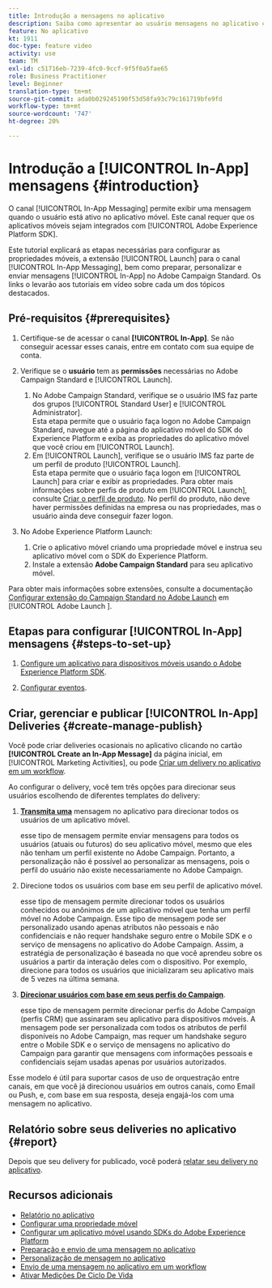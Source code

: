 ```yaml
---
title: Introdução a mensagens no aplicativo
description: Saiba como apresentar ao usuário mensagens no aplicativo contextualmente relevantes, em resposta ao comportamento em tempo real de um cliente no aplicativo móvel.
feature: No aplicativo
kt: 1911
doc-type: feature video
activity: use
team: TM
exl-id: c51716eb-7239-4fc0-9ccf-9f5f0a5fae65
role: Business Practitioner
level: Beginner
translation-type: tm+mt
source-git-commit: ada0b029245190f53d58fa93c79c161719bfe9fd
workflow-type: tm+mt
source-wordcount: '747'
ht-degree: 20%

---
```


# Introdução a [!UICONTROL In-App] mensagens {#introduction}

O canal [!UICONTROL In-App Messaging] permite exibir uma mensagem quando o usuário está ativo no aplicativo móvel. Este canal requer que os aplicativos móveis sejam integrados com [!UICONTROL Adobe Experience Platform SDK].

Este tutorial explicará as etapas necessárias para configurar as propriedades móveis, a extensão [!UICONTROL Launch] para o canal [!UICONTROL In-App Messaging], bem como preparar, personalizar e enviar mensagens [!UICONTROL In-App] no Adobe Campaign Standard. Os links o levarão aos tutoriais em vídeo sobre cada um dos tópicos destacados.

## Pré-requisitos {#prerequisites}

1. Certifique-se de acessar o canal **[!UICONTROL In-App]**. Se não conseguir acessar esses canais, entre em contato com sua equipe de conta.
1. Verifique se o **usuário** tem as **permissões** necessárias no Adobe Campaign Standard e [!UICONTROL Launch].

   1. No Adobe Campaign Standard, verifique se o usuário IMS faz parte dos grupos [!UICONTROL Standard User] e [!UICONTROL Administrator].\
      Esta etapa permite que o usuário faça logon no Adobe Campaign Standard, navegue até a página do aplicativo móvel do SDK do Experience Platform e exiba as propriedades do aplicativo móvel que você criou em [!UICONTROL Launch].
   1. Em [!UICONTROL Launch], verifique se o usuário IMS faz parte de um perfil de produto [!UICONTROL Launch].\
      Esta etapa permite que o usuário faça logon em [!UICONTROL Launch] para criar e exibir as propriedades. Para obter mais informações sobre perfis de produto em [!UICONTROL Launch], consulte [Criar o perfil de produto](https://docs.adobelaunch.com/launch-reference/administration/user-permissions#3-create-your-product-profile). No perfil do produto, não deve haver permissões definidas na empresa ou nas propriedades, mas o usuário ainda deve conseguir fazer logon.

1. No Adobe Experience Platform Launch:

   1. Crie o aplicativo móvel criando uma propriedade móvel e instrua seu aplicativo móvel com o SDK do Experience Platform.
   1. Instale a extensão **Adobe Campaign Standard** para seu aplicativo móvel.

Para obter mais informações sobre extensões, consulte a documentação [Configurar extensão do Campaign Standard no Adobe Launch](https://aep-sdks.gitbook.io/docs/using-mobile-extensions/adobe-campaign-standard) em [!UICONTROL Adobe Launch ].

## Etapas para configurar [!UICONTROL In-App] mensagens {#steps-to-set-up}

1. [Configure um aplicativo para dispositivos móveis usando o Adobe Experience Platform SDK](/help/communication-channels/mobile/configure-mobile-apps-using-aep-sdk.md).

1. [Configurar eventos](/help/communication-channels/mobile/in-app/configure-events.md).

## Criar, gerenciar e publicar [!UICONTROL In-App] Deliveries {#create-manage-publish}

Você pode criar deliveries ocasionais no aplicativo clicando no cartão **[!UICONTROL Create an In-App Message]** da página inicial, em [!UICONTROL Marketing Activities], ou pode [Criar um delivery no aplicativo em um workflow](/help/communication-channels/mobile/in-app/in-app-activity.md).

Ao configurar o delivery, você tem três opções para direcionar seus usuários escolhendo de diferentes templates do delivery:

1. [**Transmita uma**](/help/communication-channels/mobile/in-app/broadcast-in-app-message.md) mensagem no aplicativo para direcionar todos os usuários de um aplicativo móvel.

   esse tipo de mensagem permite enviar mensagens para todos os usuários (atuais ou futuros) do seu aplicativo móvel, mesmo que eles não tenham um perfil existente no Adobe Campaign. Portanto, a personalização não é possível ao personalizar as mensagens, pois o perfil do usuário não existe necessariamente no Adobe Campaign.

1. Direcione todos os usuários com base em seu perfil de aplicativo móvel.

   esse tipo de mensagem permite direcionar todos os usuários conhecidos ou anônimos de um aplicativo móvel que tenha um perfil móvel no Adobe Campaign. Esse tipo de mensagem pode ser personalizado usando apenas atributos não pessoais e não confidenciais e não requer handshake seguro entre o Mobile SDK e o serviço de mensagens no aplicativo do Adobe Campaign. Assim, a estratégia de personalização é baseada no que você aprendeu sobre os usuários a partir da interação deles com o dispositivo. Por exemplo, direcione para todos os usuários que inicializaram seu aplicativo mais de 5 vezes na última semana.

1. [**Direcionar usuários com base em seus perfis do Campaign**](/help/communication-channels/mobile/in-app/target-users-based-on-campaign-profile.md).

   esse tipo de mensagem permite direcionar perfis do Adobe Campaign (perfis CRM) que assinaram seu aplicativo para dispositivos móveis. A mensagem pode ser personalizada com todos os atributos de perfil disponíveis no Adobe Campaign, mas requer um handshake seguro entre o Mobile SDK e o serviço de mensagens no aplicativo do Campaign para garantir que mensagens com informações pessoais e confidenciais sejam usadas apenas por usuários autorizados.

Esse modelo é útil para suportar casos de uso de orquestração entre canais, em que você já direcionou usuários em outros canais, como Email ou Push, e, com base em sua resposta, deseja engajá-los com uma mensagem no aplicativo.

## Relatório sobre seus deliveries no aplicativo {#report}

Depois que seu delivery for publicado, você poderá [relatar seu delivery no aplicativo](/help/communication-channels/mobile/in-app/in-app-reporting.md).

## Recursos adicionais

* [Relatório no aplicativo](https://docs.adobe.com/content/help/en/campaign-standard/using/reporting/list-of-reports/in-app-report.html)
* [Configurar uma propriedade móvel](https://aep-sdks.gitbook.io/docs/getting-started/create-a-mobile-property)
* [Configurar um aplicativo móvel usando SDKs do Adobe Experience Platform](https://helpx.adobe.com/br/campaign/kb/configuring-app-sdk.html)
* [Preparação e envio de uma mensagem no aplicativo](https://docs.adobe.com/content/help/en/campaign-standard/using/communication-channels/in-app-messaging/preparing-and-sending-an-in-app-message.html)
* [Personalização de mensagem no aplicativo](https://docs.adobe.com/content/help/en/campaign-standard/using/communication-channels/in-app-messaging/customizing-an-in-app-message.html)
* [Envio de uma mensagem no aplicativo em um workflow](https://docs.adobe.com/content/help/en/campaign-standard/using/managing-processes-and-data/channel-activities/in-app-delivery.html)
* [Ativar Medições De Ciclo De Vida](https://aep-sdks.gitbook.io/docs/getting-started/initialize-the-sdk#enable-lifecycle-metrics)
